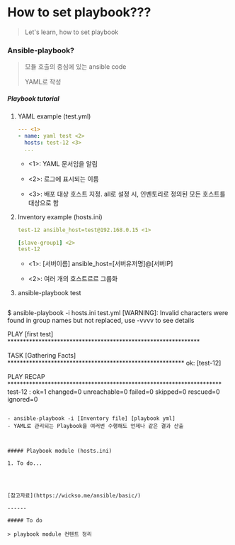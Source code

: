 # How to set playbook???
> Let's learn, how to set playbook

### Ansible-playbook?

> 모듈 호출의 중심에 있는 ansible code
>
> YAML로 작성



##### Playbook tutorial

1. YAML example (test.yml)

   ```yaml
   --- <1>
   - name: yaml test <2>
     hosts: test-12 <3>
     ...
   ```

   - <1>: YAML 문서임을 알림

   - <2>: 로그에 표시되는 이름

   - <3>: 배포 대상 호스트 지정. all로 설정 시, 인벤토리로 정의된 모든 호스트를 대상으로 함

     

2. Inventory example (hosts.ini)

   ```yaml
   test-12 ansible_host=test@192.168.0.15 <1>
   
   [slave-group1] <2>
   test-12
   ```

   - <1>: [서버이름] ansible_host=[서버유저명]@[서버IP]

   - <2>: 여러 개의 호스트르르 그룹화

     

3. ansible-playbook test

   ```shell
$ ansible-playbook -i hosts.ini test.yml
   [WARNING]: Invalid characters were found in group names but not replaced, use
   -vvvv to see details
   
   PLAY [first test] **************************************************************
   
   TASK [Gathering Facts] *********************************************************
   ok: [test-12]
   
   PLAY RECAP *********************************************************************
   test-12                     : ok=1    changed=0    unreachable=0    failed=0    skipped=0    rescued=0    ignored=0
   ```
   
   - ansible-playbook -i [Inventory file] [playbook yml]
   - YAML로 관리되는 Playbook을 여러번 수행해도 언제나 같은 결과 산출



##### Playbook module (hosts.ini)

1. To do...




[참고자료](https://wickso.me/ansible/basic/)

------

##### To do

> playbook module 컨텐트 정리
